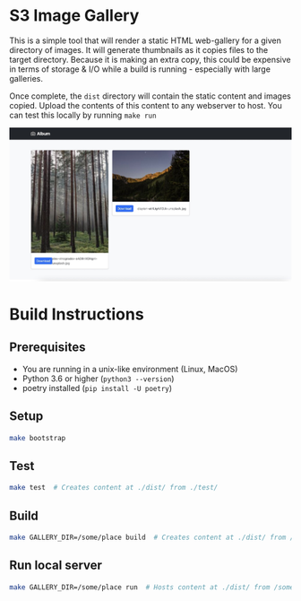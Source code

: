 # S3 Image Gallery

This is a simple tool that will render a static HTML web-gallery for a given directory of images. It will generate thumbnails as it copies files to the target directory. Because it is making an extra copy, this could be expensive in terms of storage & I/O while a build is running - especially with large galleries.

Once complete, the `dist` directory will contain the static content and images copied. Upload the contents of this content to any webserver to host. You can test this locally by running `make run`

![alt tag](https://raw.githubusercontent.com/jpwhite3/s3-image-gallery/main/example.jpg)

# Build Instructions

## Prerequisites

- You are running in a unix-like environment (Linux, MacOS)
- Python 3.6 or higher (`python3 --version`)
- poetry installed (`pip install -U poetry`)

## Setup

```bash
make bootstrap
```

## Test

```bash
make test  # Creates content at ./dist/ from ./test/
```

## Build

```bash
make GALLERY_DIR=/some/place build  # Creates content at ./dist/ from /some/place
```

## Run local server

```bash
make GALLERY_DIR=/some/place run  # Hosts content at ./dist/ from /some/place
```
